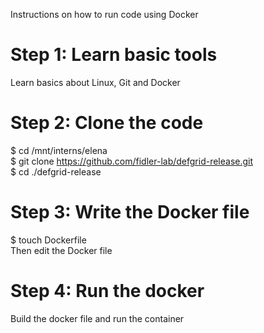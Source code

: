 Instructions on how to run code using Docker

# Step 1: Learn basic tools
Learn basics about Linux, Git and Docker

# Step 2: Clone the code
$ cd /mnt/interns/elena \
$ git clone https://github.com/fidler-lab/defgrid-release.git \
$ cd ./defgrid-release

# Step 3: Write the Docker file
$ touch Dockerfile \
Then edit the Docker file 

# Step 4: Run the docker
Build the docker file and run the container 
